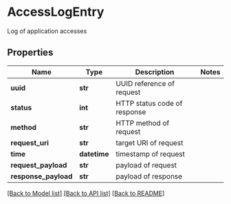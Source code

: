 # AccessLogEntry

Log of application accesses
## Properties
Name | Type | Description | Notes
------------ | ------------- | ------------- | -------------
**uuid** | **str** | UUID reference of request | 
**status** | **int** | HTTP status code of response | 
**method** | **str** | HTTP method of request | 
**request_uri** | **str** | target URI of request | 
**time** | **datetime** | timestamp of request | 
**request_payload** | **str** | payload of request | 
**response_payload** | **str** | payload of response | 

[[Back to Model list]](../README.md#documentation-for-models) [[Back to API list]](../README.md#documentation-for-api-endpoints) [[Back to README]](../README.md)



